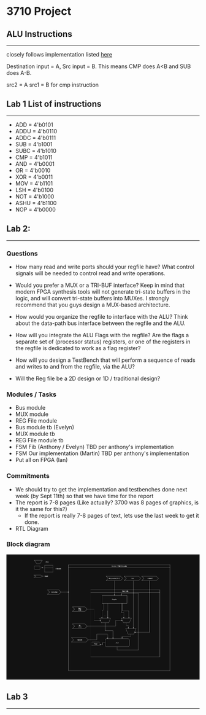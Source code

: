 # 3710 Project

## ALU Instructions

---

closely follows implementation listed [here](https://my.eng.utah.edu/~cs3710/handouts/cr16a-prog-ref.pdf)

Destination input = A, Src input = B. This means CMP does A<B and SUB does A-B.

src2 = A src1 = B for cmp instruction

## Lab 1 List of instructions

---

- ADD = 4'b0101
- ADDU = 4'b0110
- ADDC = 4'b0111
- SUB = 4'b1001
- SUBC = 4'b1010
- CMP = 4'b1011
- AND = 4'b0001
- OR = 4'b0010
- XOR = 4'b0011
- MOV = 4'b1101
- LSH = 4'b0100
- NOT = 4'b1000
- ASHU = 4'b1100
- NOP = 4'b0000

## Lab 2:

---

### Questions

- How many read and write ports should your regfile have? What control signals will be needed to control read
  and write operations.

- Would you prefer a MUX or a TRI-BUF interface? Keep in mind that modern FPGA synthesis tools will not
  generate tri-state buffers in the logic, and will convert tri-state buffers into MUXes. I strongly recommend that
  you guys design a MUX-based architecture.

- How would you organize the regfile to interface with the ALU? Think about the data-path bus interface between
  the regfile and the ALU.

- How will you integrate the ALU Flags with the regfile? Are the flags a separate set of (processor status)
  registers, or one of the registers in the regfile is dedicated to work as a flag register?

- How will you design a TestBench that will perform a sequence of reads and writes to and from the regfile,
  via the ALU?

- Will the Reg file be a 2D design or 1D / traditional design?

### Modules / Tasks

- Bus module
- MUX module
- REG File module
- Bus module tb (Evelyn)
- MUX module tb
- REG File module tb
- FSM Fib (Anthony / Evelyn) TBD per anthony's implementation
- FSM Our implementation (Martin) TBD per anthony's implementation
- Put all on FPGA (Ian)

### Commitments

- We should try to get the implementation and testbenches done next week (by Sept 11th) so that we have time for the report
- The report is 7-8 pages (Like actually? 3700 was 8 pages of graphics, is it the same for this?)
  - If the report is really 7-8 pages of text, lets use the last week to get it done.
- RTL Diagram

### Block diagram

![block diagram](resources/DatapathDiagram.png "Block Diagram")

## Lab 3

---
